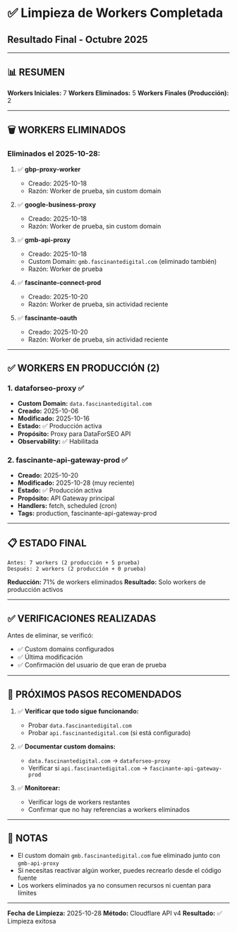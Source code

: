 # ✅ Limpieza de Workers Completada
## Resultado Final - Octubre 2025

---

## 📊 **RESUMEN**

**Workers Iniciales:** 7
**Workers Eliminados:** 5
**Workers Finales (Producción):** 2

---

## 🗑️ **WORKERS ELIMINADOS**

### **Eliminados el 2025-10-28:**

1. ✅ **gbp-proxy-worker**
   - Creado: 2025-10-18
   - Razón: Worker de prueba, sin custom domain

2. ✅ **google-business-proxy**
   - Creado: 2025-10-18
   - Razón: Worker de prueba, sin custom domain

3. ✅ **gmb-api-proxy**
   - Creado: 2025-10-18
   - Custom Domain: `gmb.fascinantedigital.com` (eliminado también)
   - Razón: Worker de prueba

4. ✅ **fascinante-connect-prod**
   - Creado: 2025-10-20
   - Razón: Worker de prueba, sin actividad reciente

5. ✅ **fascinante-oauth**
   - Creado: 2025-10-20
   - Razón: Worker de prueba, sin actividad reciente

---

## ✅ **WORKERS EN PRODUCCIÓN (2)**

### **1. dataforseo-proxy** ✅
- **Custom Domain:** `data.fascinantedigital.com`
- **Creado:** 2025-10-06
- **Modificado:** 2025-10-16
- **Estado:** ✅ Producción activa
- **Propósito:** Proxy para DataForSEO API
- **Observability:** ✅ Habilitada

### **2. fascinante-api-gateway-prod** ✅
- **Creado:** 2025-10-20
- **Modificado:** 2025-10-28 (muy reciente)
- **Estado:** ✅ Producción activa
- **Propósito:** API Gateway principal
- **Handlers:** fetch, scheduled (cron)
- **Tags:** production, fascinante-api-gateway-prod

---

## 📋 **ESTADO FINAL**

```
Antes: 7 workers (2 producción + 5 prueba)
Después: 2 workers (2 producción + 0 prueba)
```

**Reducción:** 71% de workers eliminados
**Resultado:** Solo workers de producción activos

---

## ✅ **VERIFICACIONES REALIZADAS**

Antes de eliminar, se verificó:
- ✅ Custom domains configurados
- ✅ Última modificación
- ✅ Confirmación del usuario de que eran de prueba

---

## 🎯 **PRÓXIMOS PASOS RECOMENDADOS**

1. ✅ **Verificar que todo sigue funcionando:**
   - Probar `data.fascinantedigital.com`
   - Probar `api.fascinantedigital.com` (si está configurado)

2. ✅ **Documentar custom domains:**
   - `data.fascinantedigital.com` → `dataforseo-proxy`
   - Verificar si `api.fascinantedigital.com` → `fascinante-api-gateway-prod`

3. ✅ **Monitorear:**
   - Verificar logs de workers restantes
   - Confirmar que no hay referencias a workers eliminados

---

## 📝 **NOTAS**

- El custom domain `gmb.fascinantedigital.com` fue eliminado junto con `gmb-api-proxy`
- Si necesitas reactivar algún worker, puedes recrearlo desde el código fuente
- Los workers eliminados ya no consumen recursos ni cuentan para límites

---

**Fecha de Limpieza:** 2025-10-28
**Método:** Cloudflare API v4
**Resultado:** ✅ Limpieza exitosa
